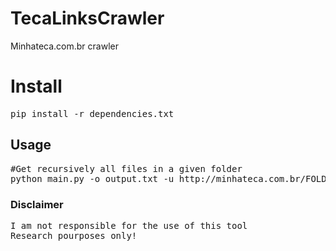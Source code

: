 # TecaLinksCrawler
Minhateca.com.br crawler

# Install
<pre>
pip install -r dependencies.txt
</pre>

## Usage
<pre>
#Get recursively all files in a given folder
python main.py -o output.txt -u http://minhateca.com.br/FOLDER
</pre>

### Disclaimer
<pre>
I am not responsible for the use of this tool
Research pourposes only!
</pre>